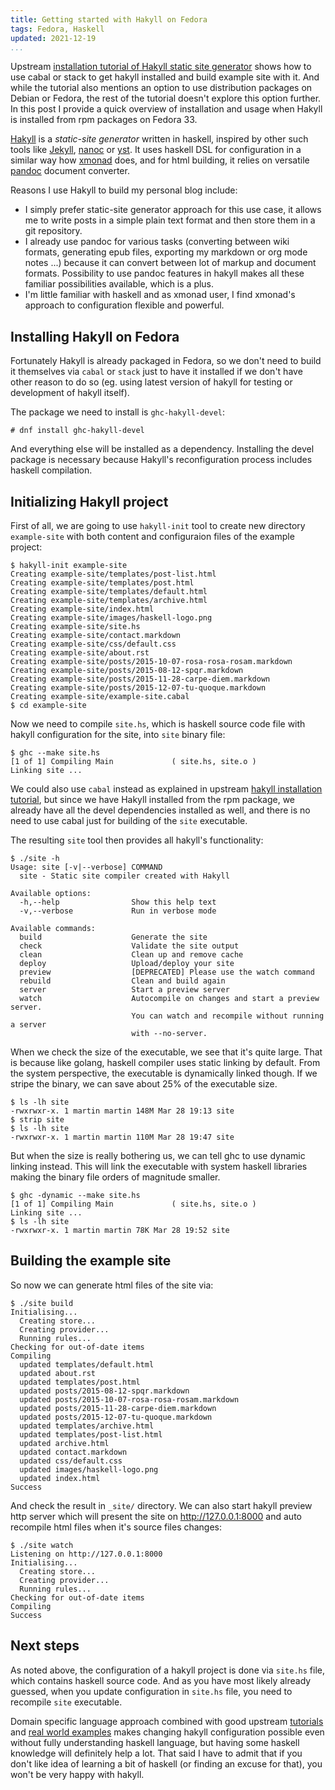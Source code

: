 ```yaml
---
title: Getting started with Hakyll on Fedora
tags: Fedora, Haskell
updated: 2021-12-19
...
```


Upstream [installation tutorial of Hakyll static site
generator](https://jaspervdj.be/hakyll/tutorials/01-installation.html) shows
how to use cabal or stack to get hakyll installed and build example site with
it. And while the tutorial also mentions an option to use distribution
packages on Debian or Fedora, the rest of the tutorial doesn't explore this
option further. In this post I provide a quick overview of installation and
usage when Hakyll is installed from rpm packages on Fedora 33.

<!--more-->

[Hakyll](https://jaspervdj.be/hakyll/) is a *static-site generator* written in
haskell, inspired by other such tools like
[Jekyll](https://en.wikipedia.org/wiki/Jekyll_(software)),
[nanoc](https://nanoc.ws/) or [yst](https://github.com/jgm/yst). It uses
haskell DSL for configuration in a similar way how
[xmonad](https://xmonad.org/) does, and for html building, it relies on
versatile [pandoc](https://pandoc.org/) document converter.

Reasons I use Hakyll to build my personal blog include:

- I simply prefer static-site generator approach for this use case, it allows
  me to write posts in a simple plain text format and then store them in a git
  repository.
- I already use pandoc for various tasks (converting between wiki formats,
  generating epub files, exporting my markdown or org mode notes ...) because
  it can convert between lot of markup and document formats. Possibility to use
  pandoc features in hakyll makes all these familiar possibilities available,
  which is a plus.
- I'm little familiar with haskell and as xmonad user, I find xmonad's approach
  to configuration flexible and powerful.

## Installing Hakyll on Fedora

Fortunately Hakyll is already packaged in Fedora, so we don't need to build it
themselves via `cabal` or `stack` just to have it installed if we don't have
other reason to do so (eg. using latest version of hakyll for testing or
development of hakyll itself).

The package we need to install is `ghc-hakyll-devel`:

```
# dnf install ghc-hakyll-devel
```

And everything else will be installed as a dependency. Installing the devel
package is necessary because Hakyll's reconfiguration process includes haskell
compilation.

## Initializing Hakyll project

First of all, we are going to use `hakyll-init` tool to create new directory
`example-site` with both content and configuraion files of the example project:

```
$ hakyll-init example-site
Creating example-site/templates/post-list.html
Creating example-site/templates/post.html
Creating example-site/templates/default.html
Creating example-site/templates/archive.html
Creating example-site/index.html
Creating example-site/images/haskell-logo.png
Creating example-site/site.hs
Creating example-site/contact.markdown
Creating example-site/css/default.css
Creating example-site/about.rst
Creating example-site/posts/2015-10-07-rosa-rosa-rosam.markdown
Creating example-site/posts/2015-08-12-spqr.markdown
Creating example-site/posts/2015-11-28-carpe-diem.markdown
Creating example-site/posts/2015-12-07-tu-quoque.markdown
Creating example-site/example-site.cabal
$ cd example-site
```

Now we need to compile `site.hs`, which is haskell source code file with hakyll
configuration for the site, into `site` binary file:

```
$ ghc --make site.hs
[1 of 1] Compiling Main             ( site.hs, site.o )
Linking site ...
```

We could also use `cabal` instead as explained in upstream [hakyll installation
tutorial](https://jaspervdj.be/hakyll/tutorials/01-installation.html), but
since we have Hakyll installed from the rpm package, we already have all the
devel dependencies installed as well, and there is no need to use cabal just
for building of the `site` executable.

The resulting `site` tool then provides all hakyll's functionality:

```
$ ./site -h
Usage: site [-v|--verbose] COMMAND
  site - Static site compiler created with Hakyll

Available options:
  -h,--help                Show this help text
  -v,--verbose             Run in verbose mode

Available commands:
  build                    Generate the site
  check                    Validate the site output
  clean                    Clean up and remove cache
  deploy                   Upload/deploy your site
  preview                  [DEPRECATED] Please use the watch command
  rebuild                  Clean and build again
  server                   Start a preview server
  watch                    Autocompile on changes and start a preview server.
                           You can watch and recompile without running a server
                           with --no-server.
```

When we check the size of the executable, we see that it's quite large. That is
because like golang, haskell compiler uses static linking by default.
From the system perspective, the executable is dynamically linked though. If
we stripe the binary, we can save about 25% of the executable size.

```
$ ls -lh site
-rwxrwxr-x. 1 martin martin 148M Mar 28 19:13 site
$ strip site
$ ls -lh site
-rwxrwxr-x. 1 martin martin 110M Mar 28 19:47 site
```

But when the size is really bothering us, we can tell ghc to use dynamic
linking instead. This will link the executable with system haskell libraries
making the binary file orders of magnitude smaller.

```
$ ghc -dynamic --make site.hs
[1 of 1] Compiling Main             ( site.hs, site.o )
Linking site ...
$ ls -lh site
-rwxrwxr-x. 1 martin martin 78K Mar 28 19:52 site
```

## Building the example site

So now we can generate html files of the site via:

```
$ ./site build
Initialising...
  Creating store...
  Creating provider...
  Running rules...
Checking for out-of-date items
Compiling
  updated templates/default.html
  updated about.rst
  updated templates/post.html
  updated posts/2015-08-12-spqr.markdown
  updated posts/2015-10-07-rosa-rosa-rosam.markdown
  updated posts/2015-11-28-carpe-diem.markdown
  updated posts/2015-12-07-tu-quoque.markdown
  updated templates/archive.html
  updated templates/post-list.html
  updated archive.html
  updated contact.markdown
  updated css/default.css
  updated images/haskell-logo.png
  updated index.html
Success
```

And check the result in `_site/` directory. We can also start hakyll preview
http server which will present the site on <http://127.0.0.1:8000> and auto
recompile html files when it's source files changes:

```
$ ./site watch
Listening on http://127.0.0.1:8000
Initialising...
  Creating store...
  Creating provider...
  Running rules...
Checking for out-of-date items
Compiling
Success
```

## Next steps

As noted above, the configuration of a hakyll project is done via `site.hs`
file, which contains haskell source code.
And as you have most likely already guessed, when you update configuration in
`site.hs` file, you need to recompile `site` executable.

Domain specific language approach
combined with good upstream
[tutorials](https://jaspervdj.be/hakyll/tutorials.html) and [real world
examples](https://jaspervdj.be/hakyll/examples.html)
makes
changing hakyll configuration possible even without fully understanding
haskell language, but having some haskell knowledge will definitely help a
lot. That said I have to admit that if you don't like idea of learning a bit
of haskell (or finding an excuse for that), you won't be very happy with
hakyll.
